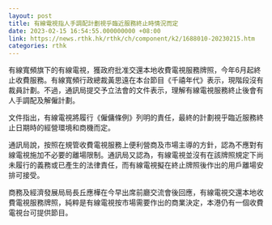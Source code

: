 ```yaml
---
layout: post
title: 有線電視指人手調配計劃視乎臨近服務終止時情況而定
date: 2023-02-15 16:54:55.000000000 +08:00
link: https://news.rthk.hk/rthk/ch/component/k2/1688010-20230215.htm
categories: rthk
---
```


有線寬頻旗下的有線電視，獲政府批准交還本地收費電視服務牌照，今年6月起終止收費服務。有線寬頻行政總裁黃思遠在本台節目《千禧年代》表示，現階段沒有裁員計劃。不過，通訊局提交予立法會的文件表示，理解有線電視服務終止後會有人手調配及解僱計劃。

文件指出，有線電視將履行《僱傭條例》列明的責任，最終的計劃視乎臨近服務終止日期時的經營環境和商機而定。

通訊局說，按照在規管收費電視服務上便利營商及市場主導的方針，認為不應對有線電視施加不必要的離場限制。通訊局又認為，有線電視並沒有在該牌照規定下尚未履行的義務或已產生的法律責任，而有線電視擬在終止牌照後作出的用戶離場安排可接受。 

商務及經濟發展局局長丘應樺在今早出席前廳交流會後回應，有線電視交還本地收費電視服務牌照，純粹是有線電視按市場需要作出的商業決定，本港仍有一個收費電視台可提供節目。
